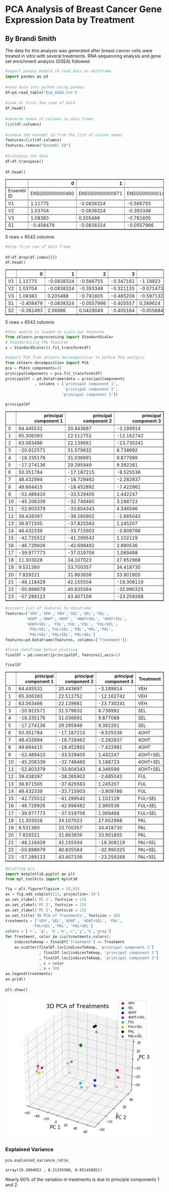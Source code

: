 # PCA Analysis of Breast Cancer Gene Expression Data by Treatment

## By Brandi Smith

The data for this analysis was generated after breast cancer cells were treated in vitro with several treatments. RNA sequencing analysis and gene set enrichment analysis (GSEA) followed. 


```python
#import pandas module to read data as dataframe
import pandas as pd

#read data into python using pandas
df=pd.read_table("Exp_GSEA.txt")

#look at first few rows of data
df.head()

#observe names of columns in data frame
list(df.columns)

#remove the ensembl id from the list of column names
features=list(df.columns)
features.remove("Ensembl ID")

#transpose the data
df=df.transpose()

df.head()


```




<div>
<style scoped>
    .dataframe tbody tr th:only-of-type {
        vertical-align: middle;
    }

    .dataframe tbody tr th {
        vertical-align: top;
    }

    .dataframe thead th {
        text-align: right;
    }
</style>
<table border="1" class="dataframe">
  <thead>
    <tr style="text-align: right;">
      <th></th>
      <th>0</th>
      <th>1</th>
      <th>2</th>
      <th>3</th>
      <th>4</th>
      <th>5</th>
      <th>6</th>
      <th>7</th>
      <th>8</th>
      <th>9</th>
      <th>...</th>
      <th>6532</th>
      <th>6533</th>
      <th>6534</th>
      <th>6535</th>
      <th>6536</th>
      <th>6537</th>
      <th>6538</th>
      <th>6539</th>
      <th>6540</th>
      <th>6541</th>
    </tr>
  </thead>
  <tbody>
    <tr>
      <td>Ensembl ID</td>
      <td>ENSG00000000460</td>
      <td>ENSG00000000971</td>
      <td>ENSG00000001461</td>
      <td>ENSG00000001617</td>
      <td>ENSG00000002726</td>
      <td>ENSG00000002745</td>
      <td>ENSG00000003096</td>
      <td>ENSG00000003137</td>
      <td>ENSG00000003400</td>
      <td>ENSG00000003436</td>
      <td>...</td>
      <td>ENSG00000284284</td>
      <td>ENSG00000284343</td>
      <td>ENSG00000284411</td>
      <td>ENSG00000284413</td>
      <td>ENSG00000284415</td>
      <td>ENSG00000284435</td>
      <td>ENSG00000284458</td>
      <td>ENSG00000284473</td>
      <td>ENSG00000284541</td>
      <td>ENSG00000284564</td>
    </tr>
    <tr>
      <td>V1</td>
      <td>1.11775</td>
      <td>-0.0838324</td>
      <td>-0.566755</td>
      <td>-0.347182</td>
      <td>-1.18923</td>
      <td>-0.977043</td>
      <td>0.663699</td>
      <td>0.553682</td>
      <td>-0.941488</td>
      <td>-0.861333</td>
      <td>...</td>
      <td>-0.478749</td>
      <td>-0.400659</td>
      <td>-0.97894</td>
      <td>-0.0420578</td>
      <td>-0.698589</td>
      <td>-1.45865</td>
      <td>0.563521</td>
      <td>1.10347</td>
      <td>0.286716</td>
      <td>0.0147626</td>
    </tr>
    <tr>
      <td>V2</td>
      <td>1.03704</td>
      <td>-0.0838324</td>
      <td>-0.393348</td>
      <td>-0.321135</td>
      <td>-0.0714734</td>
      <td>0.582548</td>
      <td>0.751255</td>
      <td>0.41314</td>
      <td>-0.366877</td>
      <td>-0.960881</td>
      <td>...</td>
      <td>0.0659878</td>
      <td>-1.24301</td>
      <td>0.3427</td>
      <td>-0.648855</td>
      <td>-0.283891</td>
      <td>0.0344616</td>
      <td>-0.199755</td>
      <td>-0.843758</td>
      <td>-0.879693</td>
      <td>0.833221</td>
    </tr>
    <tr>
      <td>V3</td>
      <td>1.08383</td>
      <td>0.205488</td>
      <td>-0.781605</td>
      <td>-0.485208</td>
      <td>-0.597132</td>
      <td>1.65799</td>
      <td>0.328514</td>
      <td>0.670989</td>
      <td>-1.52997</td>
      <td>-0.803397</td>
      <td>...</td>
      <td>-0.666193</td>
      <td>-0.658153</td>
      <td>-0.436526</td>
      <td>-1.61989</td>
      <td>-0.00487155</td>
      <td>-1.45865</td>
      <td>0.474679</td>
      <td>1.35152</td>
      <td>-1.08401</td>
      <td>0.408077</td>
    </tr>
    <tr>
      <td>S1</td>
      <td>-0.408479</td>
      <td>-0.0838324</td>
      <td>-0.0557966</td>
      <td>-0.405557</td>
      <td>0.389624</td>
      <td>2.76667</td>
      <td>-0.00985336</td>
      <td>-0.131593</td>
      <td>0.96298</td>
      <td>-0.0636301</td>
      <td>...</td>
      <td>0.889033</td>
      <td>0.915319</td>
      <td>0.468785</td>
      <td>0.310674</td>
      <td>1.48273</td>
      <td>-0.577948</td>
      <td>0.709514</td>
      <td>-0.237352</td>
      <td>0.210253</td>
      <td>-0.0147629</td>
    </tr>
  </tbody>
</table>
<p>5 rows × 6542 columns</p>
</div>




```python
#drop first row of data frame

df=df.drop(df.index[0])
df.head()
```




<div>
<style scoped>
    .dataframe tbody tr th:only-of-type {
        vertical-align: middle;
    }

    .dataframe tbody tr th {
        vertical-align: top;
    }

    .dataframe thead th {
        text-align: right;
    }
</style>
<table border="1" class="dataframe">
  <thead>
    <tr style="text-align: right;">
      <th></th>
      <th>0</th>
      <th>1</th>
      <th>2</th>
      <th>3</th>
      <th>4</th>
      <th>5</th>
      <th>6</th>
      <th>7</th>
      <th>8</th>
      <th>9</th>
      <th>...</th>
      <th>6532</th>
      <th>6533</th>
      <th>6534</th>
      <th>6535</th>
      <th>6536</th>
      <th>6537</th>
      <th>6538</th>
      <th>6539</th>
      <th>6540</th>
      <th>6541</th>
    </tr>
  </thead>
  <tbody>
    <tr>
      <td>V1</td>
      <td>1.11775</td>
      <td>-0.0838324</td>
      <td>-0.566755</td>
      <td>-0.347182</td>
      <td>-1.18923</td>
      <td>-0.977043</td>
      <td>0.663699</td>
      <td>0.553682</td>
      <td>-0.941488</td>
      <td>-0.861333</td>
      <td>...</td>
      <td>-0.478749</td>
      <td>-0.400659</td>
      <td>-0.97894</td>
      <td>-0.0420578</td>
      <td>-0.698589</td>
      <td>-1.45865</td>
      <td>0.563521</td>
      <td>1.10347</td>
      <td>0.286716</td>
      <td>0.0147626</td>
    </tr>
    <tr>
      <td>V2</td>
      <td>1.03704</td>
      <td>-0.0838324</td>
      <td>-0.393348</td>
      <td>-0.321135</td>
      <td>-0.0714734</td>
      <td>0.582548</td>
      <td>0.751255</td>
      <td>0.41314</td>
      <td>-0.366877</td>
      <td>-0.960881</td>
      <td>...</td>
      <td>0.0659878</td>
      <td>-1.24301</td>
      <td>0.3427</td>
      <td>-0.648855</td>
      <td>-0.283891</td>
      <td>0.0344616</td>
      <td>-0.199755</td>
      <td>-0.843758</td>
      <td>-0.879693</td>
      <td>0.833221</td>
    </tr>
    <tr>
      <td>V3</td>
      <td>1.08383</td>
      <td>0.205488</td>
      <td>-0.781605</td>
      <td>-0.485208</td>
      <td>-0.597132</td>
      <td>1.65799</td>
      <td>0.328514</td>
      <td>0.670989</td>
      <td>-1.52997</td>
      <td>-0.803397</td>
      <td>...</td>
      <td>-0.666193</td>
      <td>-0.658153</td>
      <td>-0.436526</td>
      <td>-1.61989</td>
      <td>-0.00487155</td>
      <td>-1.45865</td>
      <td>0.474679</td>
      <td>1.35152</td>
      <td>-1.08401</td>
      <td>0.408077</td>
    </tr>
    <tr>
      <td>S1</td>
      <td>-0.408479</td>
      <td>-0.0838324</td>
      <td>-0.0557966</td>
      <td>-0.405557</td>
      <td>0.389624</td>
      <td>2.76667</td>
      <td>-0.00985336</td>
      <td>-0.131593</td>
      <td>0.96298</td>
      <td>-0.0636301</td>
      <td>...</td>
      <td>0.889033</td>
      <td>0.915319</td>
      <td>0.468785</td>
      <td>0.310674</td>
      <td>1.48273</td>
      <td>-0.577948</td>
      <td>0.709514</td>
      <td>-0.237352</td>
      <td>0.210253</td>
      <td>-0.0147629</td>
    </tr>
    <tr>
      <td>S2</td>
      <td>-0.262493</td>
      <td>2.06886</td>
      <td>0.0429049</td>
      <td>-0.405164</td>
      <td>-0.0556846</td>
      <td>2.80036</td>
      <td>0.0970764</td>
      <td>-0.272989</td>
      <td>0.97084</td>
      <td>-0.287226</td>
      <td>...</td>
      <td>-0.279197</td>
      <td>0.57005</td>
      <td>1.12895</td>
      <td>-0.378</td>
      <td>1.39155</td>
      <td>-0.194922</td>
      <td>0.599256</td>
      <td>0.241764</td>
      <td>0.352124</td>
      <td>0.0945797</td>
    </tr>
  </tbody>
</table>
<p>5 rows × 6542 columns</p>
</div>




```python
#this module is loaded to scale our features 
from sklearn.preprocessing import StandardScaler
# Standardizing the features
x = StandardScaler().fit_transform(df)

```


```python
#import PCA from sklearn.decomoposition to peform PCA analysis
from sklearn.decomposition import PCA
pca = PCA(n_components=3)
principalComponents = pca.fit_transform(df)
principalDf = pd.DataFrame(data = principalComponents
             , columns = ['principal component 1',
                          'principal component 2',
                         'principal component 3'])
```


```python
principalDf
```




<div>
<style scoped>
    .dataframe tbody tr th:only-of-type {
        vertical-align: middle;
    }

    .dataframe tbody tr th {
        vertical-align: top;
    }

    .dataframe thead th {
        text-align: right;
    }
</style>
<table border="1" class="dataframe">
  <thead>
    <tr style="text-align: right;">
      <th></th>
      <th>principal component 1</th>
      <th>principal component 2</th>
      <th>principal component 3</th>
    </tr>
  </thead>
  <tbody>
    <tr>
      <td>0</td>
      <td>64.445531</td>
      <td>20.443697</td>
      <td>-3.189914</td>
    </tr>
    <tr>
      <td>1</td>
      <td>65.306393</td>
      <td>22.512752</td>
      <td>-12.162742</td>
    </tr>
    <tr>
      <td>2</td>
      <td>63.063486</td>
      <td>22.139661</td>
      <td>-23.730241</td>
    </tr>
    <tr>
      <td>3</td>
      <td>-20.922571</td>
      <td>31.579632</td>
      <td>8.738992</td>
    </tr>
    <tr>
      <td>4</td>
      <td>-18.335176</td>
      <td>31.036691</td>
      <td>9.877089</td>
    </tr>
    <tr>
      <td>5</td>
      <td>-17.274136</td>
      <td>29.295949</td>
      <td>9.392261</td>
    </tr>
    <tr>
      <td>6</td>
      <td>50.351784</td>
      <td>-17.187215</td>
      <td>-8.525536</td>
    </tr>
    <tr>
      <td>7</td>
      <td>48.432994</td>
      <td>-16.729462</td>
      <td>-2.282837</td>
    </tr>
    <tr>
      <td>8</td>
      <td>49.664415</td>
      <td>-18.452892</td>
      <td>-7.422961</td>
    </tr>
    <tr>
      <td>9</td>
      <td>-52.489410</td>
      <td>-33.529405</td>
      <td>1.442247</td>
    </tr>
    <tr>
      <td>10</td>
      <td>-45.206339</td>
      <td>-32.749460</td>
      <td>3.188723</td>
    </tr>
    <tr>
      <td>11</td>
      <td>-52.803379</td>
      <td>-33.604343</td>
      <td>4.346596</td>
    </tr>
    <tr>
      <td>12</td>
      <td>39.438397</td>
      <td>-38.265902</td>
      <td>-2.685043</td>
    </tr>
    <tr>
      <td>13</td>
      <td>36.971505</td>
      <td>-37.825563</td>
      <td>1.245207</td>
    </tr>
    <tr>
      <td>14</td>
      <td>46.432339</td>
      <td>-33.715903</td>
      <td>-3.809786</td>
    </tr>
    <tr>
      <td>15</td>
      <td>-42.725512</td>
      <td>-41.299542</td>
      <td>1.102129</td>
    </tr>
    <tr>
      <td>16</td>
      <td>-46.729926</td>
      <td>-42.698482</td>
      <td>2.990536</td>
    </tr>
    <tr>
      <td>17</td>
      <td>-39.977773</td>
      <td>-37.019706</td>
      <td>1.069488</td>
    </tr>
    <tr>
      <td>18</td>
      <td>11.303028</td>
      <td>34.107023</td>
      <td>27.652968</td>
    </tr>
    <tr>
      <td>19</td>
      <td>9.531360</td>
      <td>33.700357</td>
      <td>34.418730</td>
    </tr>
    <tr>
      <td>20</td>
      <td>7.829221</td>
      <td>31.863936</td>
      <td>33.901805</td>
    </tr>
    <tr>
      <td>21</td>
      <td>-48.118429</td>
      <td>42.155504</td>
      <td>-19.308119</td>
    </tr>
    <tr>
      <td>22</td>
      <td>-50.898679</td>
      <td>40.835564</td>
      <td>-32.990325</td>
    </tr>
    <tr>
      <td>23</td>
      <td>-57.289123</td>
      <td>43.407109</td>
      <td>-23.259268</td>
    </tr>
  </tbody>
</table>
</div>




```python
#convert list of features to dataframe 
features=['VEH','VEH','VEH','SEL','SEL','SEL',
         '4OHT','4OHT','4OHT', '4OHT+SEL', '4OHT+SEL',
         '4OHT+SEL', 'FUL','FUL','FUL', 'FUL+SEL',
          'FUL+SEL','FUL+SEL','PAL','PAL','PAL',
          'PAL+SEL','PAL+SEL','PAL+SEL']
features=pd.DataFrame(features, columns=['Treatment'])
```


```python
#final dataframe before plotting
finalDf = pd.concat([principalDf, features],axis=1)
```


```python
finalDf
```




<div>
<style scoped>
    .dataframe tbody tr th:only-of-type {
        vertical-align: middle;
    }

    .dataframe tbody tr th {
        vertical-align: top;
    }

    .dataframe thead th {
        text-align: right;
    }
</style>
<table border="1" class="dataframe">
  <thead>
    <tr style="text-align: right;">
      <th></th>
      <th>principal component 1</th>
      <th>principal component 2</th>
      <th>principal component 3</th>
      <th>Treatment</th>
    </tr>
  </thead>
  <tbody>
    <tr>
      <td>0</td>
      <td>64.445531</td>
      <td>20.443697</td>
      <td>-3.189914</td>
      <td>VEH</td>
    </tr>
    <tr>
      <td>1</td>
      <td>65.306393</td>
      <td>22.512752</td>
      <td>-12.162742</td>
      <td>VEH</td>
    </tr>
    <tr>
      <td>2</td>
      <td>63.063486</td>
      <td>22.139661</td>
      <td>-23.730241</td>
      <td>VEH</td>
    </tr>
    <tr>
      <td>3</td>
      <td>-20.922571</td>
      <td>31.579632</td>
      <td>8.738992</td>
      <td>SEL</td>
    </tr>
    <tr>
      <td>4</td>
      <td>-18.335176</td>
      <td>31.036691</td>
      <td>9.877089</td>
      <td>SEL</td>
    </tr>
    <tr>
      <td>5</td>
      <td>-17.274136</td>
      <td>29.295949</td>
      <td>9.392261</td>
      <td>SEL</td>
    </tr>
    <tr>
      <td>6</td>
      <td>50.351784</td>
      <td>-17.187215</td>
      <td>-8.525536</td>
      <td>4OHT</td>
    </tr>
    <tr>
      <td>7</td>
      <td>48.432994</td>
      <td>-16.729462</td>
      <td>-2.282837</td>
      <td>4OHT</td>
    </tr>
    <tr>
      <td>8</td>
      <td>49.664415</td>
      <td>-18.452892</td>
      <td>-7.422961</td>
      <td>4OHT</td>
    </tr>
    <tr>
      <td>9</td>
      <td>-52.489410</td>
      <td>-33.529405</td>
      <td>1.442247</td>
      <td>4OHT+SEL</td>
    </tr>
    <tr>
      <td>10</td>
      <td>-45.206339</td>
      <td>-32.749460</td>
      <td>3.188723</td>
      <td>4OHT+SEL</td>
    </tr>
    <tr>
      <td>11</td>
      <td>-52.803379</td>
      <td>-33.604343</td>
      <td>4.346596</td>
      <td>4OHT+SEL</td>
    </tr>
    <tr>
      <td>12</td>
      <td>39.438397</td>
      <td>-38.265902</td>
      <td>-2.685043</td>
      <td>FUL</td>
    </tr>
    <tr>
      <td>13</td>
      <td>36.971505</td>
      <td>-37.825563</td>
      <td>1.245207</td>
      <td>FUL</td>
    </tr>
    <tr>
      <td>14</td>
      <td>46.432339</td>
      <td>-33.715903</td>
      <td>-3.809786</td>
      <td>FUL</td>
    </tr>
    <tr>
      <td>15</td>
      <td>-42.725512</td>
      <td>-41.299542</td>
      <td>1.102129</td>
      <td>FUL+SEL</td>
    </tr>
    <tr>
      <td>16</td>
      <td>-46.729926</td>
      <td>-42.698482</td>
      <td>2.990536</td>
      <td>FUL+SEL</td>
    </tr>
    <tr>
      <td>17</td>
      <td>-39.977773</td>
      <td>-37.019706</td>
      <td>1.069488</td>
      <td>FUL+SEL</td>
    </tr>
    <tr>
      <td>18</td>
      <td>11.303028</td>
      <td>34.107023</td>
      <td>27.652968</td>
      <td>PAL</td>
    </tr>
    <tr>
      <td>19</td>
      <td>9.531360</td>
      <td>33.700357</td>
      <td>34.418730</td>
      <td>PAL</td>
    </tr>
    <tr>
      <td>20</td>
      <td>7.829221</td>
      <td>31.863936</td>
      <td>33.901805</td>
      <td>PAL</td>
    </tr>
    <tr>
      <td>21</td>
      <td>-48.118429</td>
      <td>42.155504</td>
      <td>-19.308119</td>
      <td>PAL+SEL</td>
    </tr>
    <tr>
      <td>22</td>
      <td>-50.898679</td>
      <td>40.835564</td>
      <td>-32.990325</td>
      <td>PAL+SEL</td>
    </tr>
    <tr>
      <td>23</td>
      <td>-57.289123</td>
      <td>43.407109</td>
      <td>-23.259268</td>
      <td>PAL+SEL</td>
    </tr>
  </tbody>
</table>
</div>




```python
#plotting pca
import matplotlib.pyplot as plt
from mpl_toolkits import mplot3d
```


```python
fig = plt.figure(figsize = (8,8))
ax = fig.add_subplot(111, projection='3d') 
ax.set_xlabel('PC 1', fontsize = 15)
ax.set_ylabel('PC 2', fontsize = 15)
ax.set_zlabel('PC 3', fontsize = 15)
ax.set_title('3D PCA of Treatments', fontsize = 18)
treatments = ['VEH','SEL','4OHT', '4OHT+SEL', 'FUL',
            'FUL+SEL','PAL', 'PAL+SEL']
colors = ['r', 'g', 'b','m','c','y','k','grey']
for Treatment, color in zip(treatments,colors):
    indicesToKeep = finalDf['Treatment'] == Treatment
    ax.scatter(finalDf.loc[indicesToKeep, 'principal component 1']
               , finalDf.loc[indicesToKeep, 'principal component 2']
               , finalDf.loc[indicesToKeep, 'principal component 3']
               , c = color
               , s = 50)
ax.legend(treatments)
ax.grid()

plt.show()


```


![png](output_12_0.png)


### Explained Variance


```python
pca.explained_variance_ratio_
```




    array([0.3894952 , 0.21335509, 0.05145895])



Nearly 60% of the variation in treatments is due to principle components 1 and 2.
